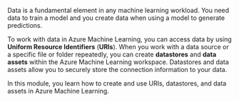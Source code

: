 Data is a fundamental element in any machine learning workload. You need data to train a model and you create data when using a model to generate predictions.

To work with data in Azure Machine Learning, you can access data by using **Uniform Resource Identifiers** (**URIs**). When you work with a data source or a specific file or folder repeatedly, you can create **datastores** and **data assets** within the Azure Machine Learning workspace. Datastores and data assets allow you to securely store the connection information to your data.

In this module, you learn how to create and use URIs, datastores, and data assets in Azure Machine Learning.
